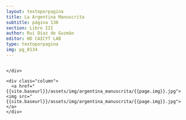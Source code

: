 ```yaml
---
layout: textoporpagina
title: La Argentina Manuscrita
subtitle: página 130
section: Libro III
author: Rui Díaz de Guzmán
editor: HD CAICYT LAB
type: textoporpagina
img: pg_0134
---
```


<div class="row">
    <div class="column">


    </div>

    <div class="column">
      <a href="{{site.baseurl}}/assets/img/argentina_manuscrita/{{page.img}}.jpg"><img src="{{site.baseurl}}/assets/img/argentina_manuscrita/{{page.img}}.jpg"></a>
    </div>
</div>